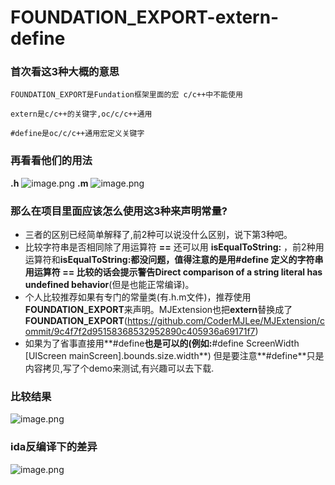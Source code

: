 # FOUNDATION_EXPORT-extern-define
### 首次看这3种大概的意思
```
FOUNDATION_EXPORT是Fundation框架里面的宏 c/c++中不能使用
```
``` 
extern是c/c++的关键字,oc/c/c++通用
```
```
#define是oc/c/c++通用宏定义关键字
```
### 再看看他们的用法
**.h**
![image.png](https://upload-images.jianshu.io/upload_images/741440-f5e29f60f3bbd59f.png?imageMogr2/auto-orient/strip%7CimageView2/2/w/1240)
**.m**
![image.png](https://upload-images.jianshu.io/upload_images/741440-50efb5107da8897e.png?imageMogr2/auto-orient/strip%7CimageView2/2/w/1240)

### 那么在项目里面应该怎么使用这3种来声明常量?
- 三者的区别已经简单解释了,前2种可以说没什么区别，说下第3种吧。
- 比较字符串是否相同除了用运算符 **==**  还可以用 **isEqualToString:** ，前2种用运算符和**isEqualToString:**都没问题，值得注意的是用#define 定义的字符串用运算符 **==** 比较的话会提示警告**Direct comparison of a string literal has undefined behavior**(但是也能正常编译)。
- 个人比较推荐如果有专门的常量类(有.h.m文件)，推荐使用**FOUNDATION_EXPORT**来声明。MJExtension也把**extern**替换成了**FOUNDATION_EXPORT**(https://github.com/CoderMJLee/MJExtension/commit/9c4f7f2d95158368532952890c405936a69171f7)
- 如果为了省事直接用**#define**也是可以的(例如:**#define ScreenWidth  [UIScreen mainScreen].bounds.size.width**) 但是要注意**#define**只是内容拷贝,写了个demo来测试,有兴趣可以去下载.

### 比较结果

![image.png](https://upload-images.jianshu.io/upload_images/741440-a778d8f2e1232af1.png?imageMogr2/auto-orient/strip%7CimageView2/2/w/1240)

### ida反编译下的差异
![image.png](https://upload-images.jianshu.io/upload_images/741440-953830f20cdafecd.png?imageMogr2/auto-orient/strip%7CimageView2/2/w/1240)


